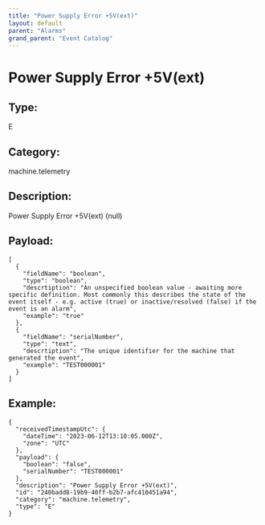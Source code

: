 ```yaml
---
title: "Power Supply Error +5V(ext)"
layout: default
parent: "Alarms"
grand_parent: "Event Catalog"
---
```


# Power Supply Error +5V(ext)

## Type:

E

## Category:

machine.telemetry

## Description: 

Power Supply Error +5V(ext) (null)

## Payload:

```
[
  {
    "fieldName": "boolean",
    "type": "boolean",
    "descrtiption": "An unspecified boolean value - awaiting more specific definition. Most commonly this describes the state of the event itself - e.g. active (true) or inactive/resolved (false) if the event is an alarm",
    "example": "true"
  },
  {
    "fieldName": "serialNumber",
    "type": "text",
    "descrtiption": "The unique identifier for the machine that generated the event",
    "example": "TEST000001"
  }
]
```

## Example:

```
{
  "receivedTimestampUtc": {
    "dateTime": "2023-06-12T13:10:05.000Z",
    "zone": "UTC"
  },
  "payload": {
    "boolean": "false",
    "serialNumber": "TEST000001"
  },
  "description": "Power Supply Error +5V(ext)",
  "id": "240badd8-19b9-40ff-b2b7-afc410451a94",
  "category": "machine.telemetry",
  "type": "E"
}
```
